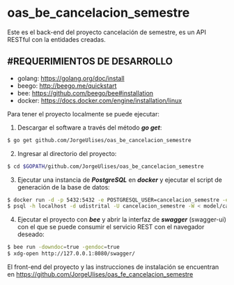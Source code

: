 # oas_be_cancelacion_semestre
Este es el back-end del proyecto cancelación de semestre, es un API RESTful con la entidades creadas.

#REQUERIMIENTOS DE DESARROLLO
-----------------------------
- golang: https://golang.org/doc/install
- beego: http://beego.me/quickstart
- bee: https://github.com/beego/bee#installation
- docker: https://docs.docker.com/engine/installation/linux

Para tener el proyecto localmente se puede ejecutar:

1) Descargar el software a través del método ***go get***:
```bash
$ go get github.com/JorgeUlises/oas_be_cancelacion_semestre
```
2) Ingresar al directorio del proyecto:
```bash
$ cd $GOPATH/github.com/JorgeUlises/oas_be_cancelacion_semestre
```
3) Ejecutar una instancia de ***PostgreSQL*** en ***docker*** y ejecutar el script de generación de la base de datos:
```bash
$ docker run -d -p 5432:5432 -e POSTGRESQL_USER=cancelacion_semestre -e POSTGRESQL_PASS=docker -e POSTGRESQL_DB=cancelacion_semestre orchardup/postgresql
$ psql -h localhost -d udistrital -U cancelacion_semestre -W < model/cancelacion_semestre.sql
```
4) Ejecutar el proyecto con ***bee*** y abrir la interfaz de ***swagger*** (swagger-ui) con el que se puede consumir el servicio REST con el navegador deseado:
```bash
$ bee run -downdoc=true -gendoc=true
$ xdg-open http://127.0.0.1:8080/swagger/
```

El front-end del proyecto y las instrucciones de instalación se encuentran en https://github.com/JorgeUlises/oas_fe_cancelacion_semestre


